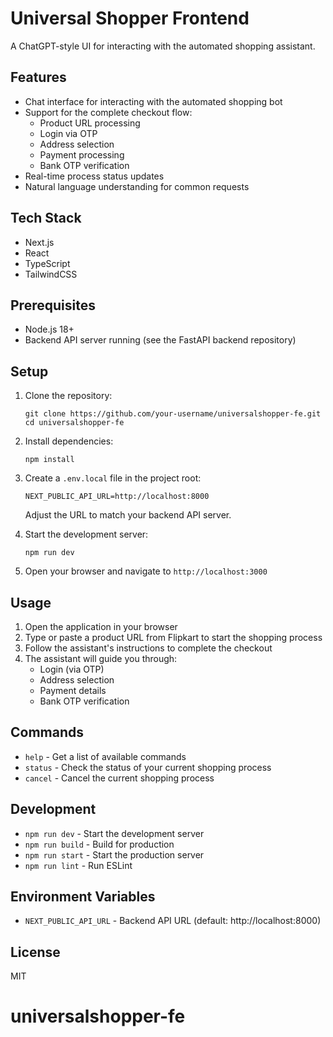 # Universal Shopper Frontend

A ChatGPT-style UI for interacting with the automated shopping assistant.

## Features

- Chat interface for interacting with the automated shopping bot
- Support for the complete checkout flow:
  - Product URL processing
  - Login via OTP
  - Address selection
  - Payment processing
  - Bank OTP verification
- Real-time process status updates
- Natural language understanding for common requests

## Tech Stack

- Next.js
- React
- TypeScript
- TailwindCSS

## Prerequisites

- Node.js 18+ 
- Backend API server running (see the FastAPI backend repository)

## Setup

1. Clone the repository:
   ```
   git clone https://github.com/your-username/universalshopper-fe.git
   cd universalshopper-fe
   ```

2. Install dependencies:
   ```
   npm install
   ```

3. Create a `.env.local` file in the project root:
   ```
   NEXT_PUBLIC_API_URL=http://localhost:8000
   ```
   
   Adjust the URL to match your backend API server.

4. Start the development server:
   ```
   npm run dev
   ```

5. Open your browser and navigate to `http://localhost:3000`

## Usage

1. Open the application in your browser
2. Type or paste a product URL from Flipkart to start the shopping process
3. Follow the assistant's instructions to complete the checkout
4. The assistant will guide you through:
   - Login (via OTP)
   - Address selection
   - Payment details
   - Bank OTP verification

## Commands

- `help` - Get a list of available commands
- `status` - Check the status of your current shopping process
- `cancel` - Cancel the current shopping process

## Development

- `npm run dev` - Start the development server
- `npm run build` - Build for production
- `npm run start` - Start the production server
- `npm run lint` - Run ESLint

## Environment Variables

- `NEXT_PUBLIC_API_URL` - Backend API URL (default: http://localhost:8000)

## License

MIT
# universalshopper-fe
